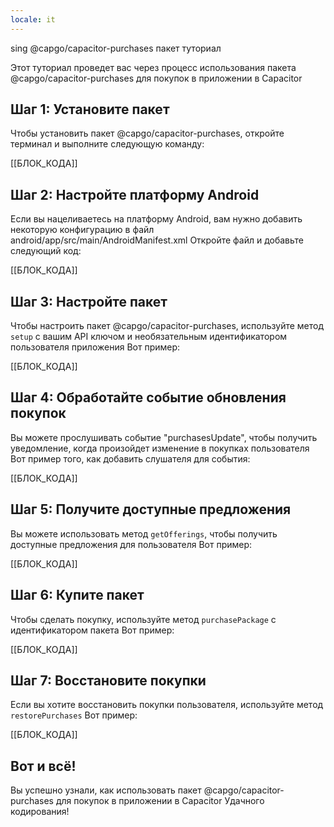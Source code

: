 ```yaml
---
locale: it
---
```


sing @capgo/capacitor-purchases пакет туториал

Этот туториал проведет вас через процесс использования пакета @capgo/capacitor-purchases для покупок в приложении в Capacitor

## Шаг 1: Установите пакет

Чтобы установить пакет @capgo/capacitor-purchases, откройте терминал и выполните следующую команду:

[[БЛОК_КОДА]]

## Шаг 2: Настройте платформу Android

Если вы нацеливаетесь на платформу Android, вам нужно добавить некоторую конфигурацию в файл android/app/src/main/AndroidManifest.xml Откройте файл и добавьте следующий код:

[[БЛОК_КОДА]]

## Шаг 3: Настройте пакет

Чтобы настроить пакет @capgo/capacitor-purchases, используйте метод `setup` с вашим API ключом и необязательным идентификатором пользователя приложения Вот пример:

[[БЛОК_КОДА]]

## Шаг 4: Обработайте событие обновления покупок

Вы можете прослушивать событие "purchasesUpdate", чтобы получить уведомление, когда произойдет изменение в покупках пользователя Вот пример того, как добавить слушателя для события:

[[БЛОК_КОДА]]

## Шаг 5: Получите доступные предложения

Вы можете использовать метод `getOfferings`, чтобы получить доступные предложения для пользователя Вот пример:

[[БЛОК_КОДА]]

## Шаг 6: Купите пакет

Чтобы сделать покупку, используйте метод `purchasePackage` с идентификатором пакета Вот пример:

[[БЛОК_КОДА]]

## Шаг 7: Восстановите покупки

Если вы хотите восстановить покупки пользователя, используйте метод `restorePurchases` Вот пример:

[[БЛОК_КОДА]]

## Вот и всё!

Вы успешно узнали, как использовать пакет @capgo/capacitor-purchases для покупок в приложении в Capacitor Удачного кодирования!